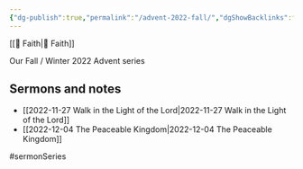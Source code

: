 ```yaml
---
{"dg-publish":true,"permalink":"/advent-2022-fall/","dgShowBacklinks":false}
---
```



[[📘 Faith\|📘 Faith]]

Our Fall / Winter 2022 Advent series

## Sermons and notes

* [[2022-11-27 Walk in the Light of the Lord\|2022-11-27 Walk in the Light of the Lord]]
* [[2022-12-04 The Peaceable Kingdom\|2022-12-04 The Peaceable Kingdom]]

#sermonSeries 